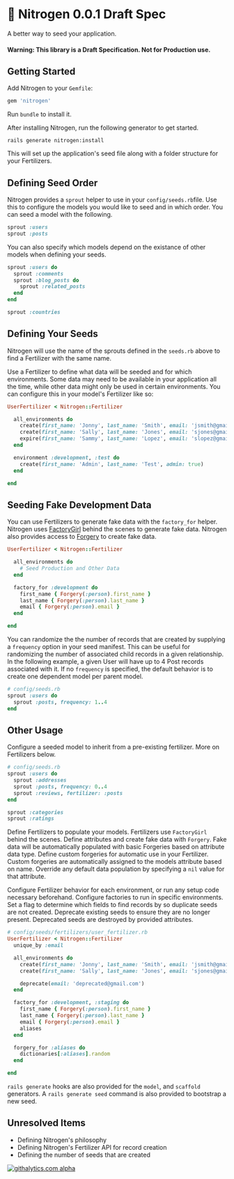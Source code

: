 # :tulip: Nitrogen 0.0.1 Draft Spec

A better way to seed your application.

#### Warning: This library is a Draft Specification. Not for Production use.

## Getting Started

Add Nitrogen to your `Gemfile`:

```ruby
gem 'nitrogen'
```

Run `bundle` to install it.

After installing Nitrogen, run the following generator to get started.

```shell
rails generate nitrogen:install
```

This will set up the application's seed file along with a folder
structure for your Fertilizers.

## Defining Seed Order

Nitrogen provides a `sprout` helper to use in your `config/seeds.rb`file. Use
this to configure the models you would like to seed and in which order. You
can seed a model with the following.

```ruby
sprout :users
sprout :posts
```

You can also specify which models depend on the existance of other models when
defining your seeds.

```ruby
sprout :users do
  sprout :comments
  sprout :blog_posts do
    sprout :related_posts
  end
end

sprout :countries
```

## Defining Your Seeds

Nitrogen will use the name of the sprouts defined in the `seeds.rb` above to
find a Fertilizer with the same name.

Use a Fertilizer to define what data will be seeded and for which environments.
Some data may need to be available in your application all the time, while other
data might only be used in certain environments. You can configure this in your
model's Fertilizer like so:

```ruby
UserFertilizer < Nitrogen::Fertilizer

  all_environments do
    create(first_name: 'Jonny', last_name: 'Smith', email: 'jsmith@gmail.com')
    create(first_name: 'Sally', last_name: 'Jones', email: 'sjones@gmail.com')
    expire(first_name: 'Sammy', last_name: 'Lopez', email: 'slopez@gmail.com')
  end

  environment :development, :test do
    create(first_name: 'Admin', last_name: 'Test', admin: true)
  end

end
```

## Seeding Fake Development Data

You can use Fertilizers to generate fake data with the `factory_for` helper.
Nitrogen uses [FactoryGirl](https://github.com/thoughtbot/factory_girl) behind
the scenes to generate fake data. Nitrogen also provides access to
[Forgery](https://github.com/sevenwire/forgery) to create fake data.

```ruby
UserFertilizer < Nitrogen::Fertilizer

  all_environments do
    # Seed Production and Other Data
  end

  factory_for :development do
    first_name { Forgery(:person).first_name }
    last_name { Forgery(:person).last_name }
    email { Forgery(:person).email }
  end

end
```

You can randomize the the number of records that are created by supplying a
`frequency` option in your seed manifest. This can be useful for randomizing
the number of associated child records in a given relationship. In the
following example, a given User will have up to 4 Post records associated with
it. If no `frequency` is specified, the default behavior is to create one
dependent model per parent model.

```ruby
# config/seeds.rb
sprout :users do
  sprout :posts, frequency: 1..4
end
```

## Other Usage

Configure a seeded model to inherit from a pre-existing fertilizer. More on
Fertilizers below.

```ruby
# config/seeds.rb
sprout :users do
  sprout :addresses
  sprout :posts, frequency: 0..4
  sprout :reviews, fertilizer: :posts
end

sprout :categories
sprout :ratings
```

Define Fertilizers to populate your models. Fertilizers use `FactoryGirl` behind
the scenes. Define attributes and create fake data with `Forgery`. Fake data
will be automatically populated with basic Forgeries based on attribute data
type. Define custom forgeries for automatic use in your Fertilizer. Custom
forgeries are automatically assigned to the models attribute based on name.
Override any default data population by specifying a `nil` value for that
attribute.

Configure Fertilizer behavior for each environment, or run any setup code
necessary beforehand. Configure factories to run in specific environments.
Set a flag to determine which fields to find records by so duplicate seeds
are not created. Deprecate existing seeds to ensure they are no longer
present. Deprecated seeds are destroyed by provided attributes.

```ruby
# config/seeds/fertilizers/user_fertilizer.rb
UserFertilizer < Nitrogen::Fertilizer
  unique_by :email

  all_environments do
    create(first_name: 'Jonny', last_name: 'Smith', email: 'jsmith@gmail.com')
    create(first_name: 'Sally', last_name: 'Jones', email: 'sjones@gmail.com')

    deprecate(email: 'deprecated@gmail.com')
  end

  factory_for :development, :staging do
    first_name { Forgery(:person).first_name }
    last_name { Forgery(:person).last_name }
    email { Forgery(:person).email }
    aliases
  end

  forgery_for :aliases do
    dictionaries[:aliases].random
  end

end
```

`rails generate` hooks are also provided for the `model`, and `scaffold`
generators. A `rails generate seed` command is also provided to bootstrap
a new seed.

## Unresolved Items
* Defining Nitrogen's philosophy
* Defining Nitrogen's Fertilizer API for record creation
* Defining the number of seeds that are created

[![githalytics.com alpha](https://cruel-carlota.pagodabox.com/7f62cda8c7463b7a556e9085b8100926 "githalytics.com")](http://githalytics.com/josephjaber/nitrogen)
